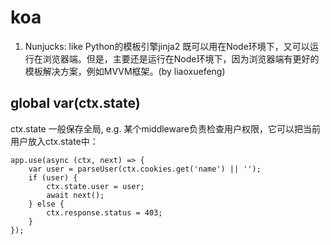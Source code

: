 # koa
1. Nunjucks: like Python的模板引擎jinja2
既可以用在Node环境下，又可以运行在浏览器端。但是，主要还是运行在Node环境下，因为浏览器端有更好的模板解决方案，例如MVVM框架。(by liaoxuefeng)

## global var(ctx.state)
ctx.state 一般保存全局, e.g. 某个middleware负责检查用户权限，它可以把当前用户放入ctx.state中：

    app.use(async (ctx, next) => {
        var user = parseUser(ctx.cookies.get('name') || '');
        if (user) {
            ctx.state.user = user;
            await next();
        } else {
            ctx.response.status = 403;
        }
    });


